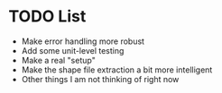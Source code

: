 TODO List
===========================


- Make error handling more robust
- Add some unit-level testing
- Make a real "setup"
- Make the shape file extraction a bit more intelligent
- Other things I am not thinking of right now
